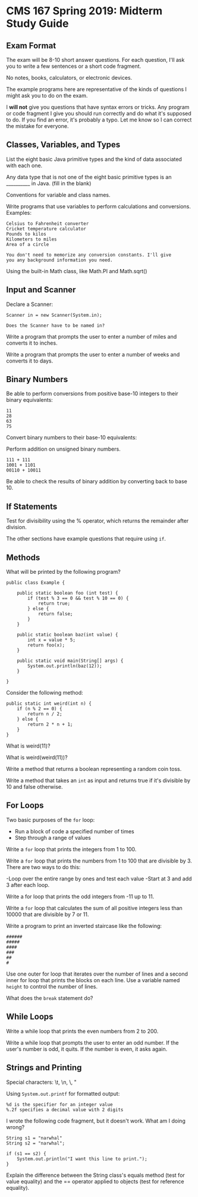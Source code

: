 CMS 167 Spring 2019: Midterm Study Guide
========================================

Exam Format
-----------

The exam will be 8-10 short answer questions. For each question, I'll
ask you to write a few sentences or a short code fragment.

No notes, books, calculators, or electronic devices.

The example programs here are representative of the kinds of questions
I might ask you to do on the exam.

I **will not** give you questions that have syntax errors or tricks.
Any program or code fragment I give you should run correctly and do
what it's supposed to do. If you find an error, it's probably a typo.
Let me know so I can correct the mistake for everyone.


Classes, Variables, and Types
-----------------------------

List the eight basic Java primitive types and the kind of data
associated with each one.

Any data type that is not one of the eight basic primitive types is an
__________ in Java. (fill in the blank)

Conventions for variable and class names.

Write programs that use variables to perform calculations and 
conversions. Examples:

    Celsius to Fahrenheit converter
    Cricket temperature calculator
    Pounds to kilos
    Kilometers to miles
    Area of a circle
    
    You don't need to memorize any conversion constants. I'll give
    you any background information you need.
    
Using the built-in Math class, like Math.PI and Math.sqrt()


Input and Scanner
-----------------

Declare a Scanner:

    Scanner in = new Scanner(System.in);
    
    Does the Scanner have to be named in?
    
Write a program that prompts the user to enter a number of miles and
converts it to inches.

Write a program that prompts the user to enter a number of weeks and
converts it to days.


Binary Numbers
--------------

Be able to perform conversions from positive base-10 integers to their
binary equivalents:

    11
    28
    63
    75
    
Convert binary numbers to their base-10 equivalents:

    
    
Perform addition on unsigned binary numbers.

    111 + 111
    1001 + 1101
    00110 + 10011
    
Be able to check the results of binary addition by converting back to
base 10.


If Statements
-------------

Test for divisibility using the % operator, which returns the
remainder after division.

The other sections have example questions that require using `if`.


Methods
-------

What will be printed by the following program?

```
public class Example {

    public static boolean foo (int test) {
        if (test % 3 == 0 && test % 10 == 0) {
            return true;
        } else {
            return false;
        }
    }
    
    public static boolean baz(int value) {
        int x = value * 5;
        return foo(x);
    }
    
    public static void main(String[] args) {
        System.out.println(baz(12));
    }

}
```

Consider the following method:

```
public static int weird(int n) {
    if (n % 2 == 0) {
        return n / 2;
    } else {
        return 2 * n + 1;
    }
}
```
    
What is weird(11)?

What is weird(weird(11))?


Write a method that returns a boolean representing a random coin toss.


Write a method that takes an `int` as input and returns true if it's
divisible by 10 and false otherwise.


For Loops
---------

Two basic purposes of the `for` loop:

- Run a block of code a specified number of times
- Step through a range of values

Write a `for` loop that prints the integers from 1 to 100.

Write a `for` loop that prints the numbers from 1 to 100 that are
divisible by 3. There are two ways to do this:

-Loop over the entire range by ones and test each value
-Start at 3 and add 3 after each loop.

Write a for loop that prints the odd integers from -11 up to 11.

Write a `for` loop that calculates the sum of all positive integers
less than 10000 that are divisible by 7 or 11.

Write a program to print an inverted staircase like the following:

```
######
#####
####
###
##
#
```

Use one outer for loop that iterates over the number of lines and a
second inner for loop that prints the blocks on each line. Use a
variable named `height` to control the number of lines.


What does the `break` statement do?


While Loops
-----------

Write a while loop that prints the even numbers from 2 to 200.

Write a while loop that prompts the user to enter an odd number. If
the user's number is odd, it quits. If the number is even, it asks
again.


Strings and Printing
--------------------

Special characters: \t, \n, \\, \"

Using `System.out.printf` for formatted output:

    %d is the specifier for an integer value
    %.2f specifies a decimal value with 2 digits
    
I wrote the following code fragment, but it doesn't work. What am I
doing wrong?

    String s1 = "narwhal"
    String s2 = "narwhal";
    
    if (s1 == s2) {
        System.out.println("I want this line to print.");
    }
    
Explain the difference between the String class's equals method (test
for value equality) and the == operator applied to objects (test for
reference equality).
